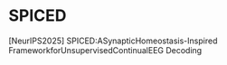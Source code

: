# SPICED
[NeurIPS2025] SPICED:ASynapticHomeostasis-Inspired FrameworkforUnsupervisedContinualEEG Decoding
